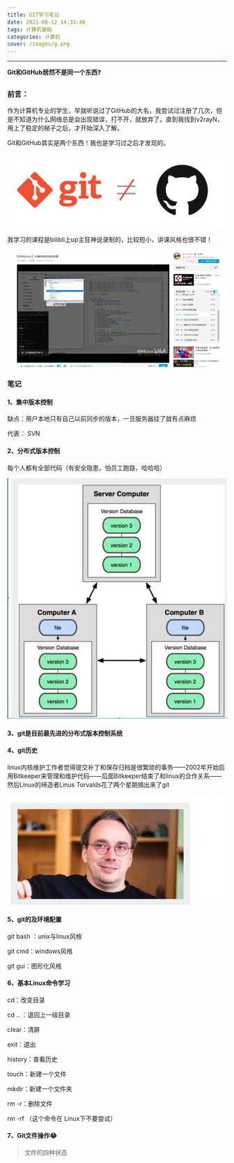 ```yaml
---
title: GIT学习笔记
date: 2021-08-12 14:33:48
tags: 计算机基础
categories: 计算机
cover: /images/g.png
---
```


---

**Git和GitHub居然不是同一个东西**:question:

<!--more-->

### 前言：	

作为计算机专业的学生，早就听说过了GitHub的大名，我尝试过注册了几次，但是不知道为什么网络总是会出现错误，打不开，就放弃了。直到我找到v2rayN，用上了稳定的梯子之后，才开始深入了解。

Git和GitHub其实是两个东西！我也是学习过之后才发现的。

![点击查看源网页](Git学习笔记/www.appcoda.com&app=2002&size=f9999,10000&q=a80&n=0&g=0n&fmt=jpeg)



我学习的课程是bilibli上up主狂神说录制的，比较短小，讲课风格也很不错！

![image-20210812170603042](Git学习笔记/image-20210812170603042.png)



### 笔记

#### 1、集中版本控制

 缺点：用户本地只有自己以前同步的版本，一旦服务器挂了就有点麻烦

代表： SVN 

#### 2、分布式版本控制

每个人都有全部代码（有安全隐患，怕员工跑路，哈哈哈）

![image-20210811222708503](Git学习笔记/image-20210811222708503.png)



####  3、git是目前最先进的分布式版本控制系统

#### 4、git历史

linux内核维护工作者觉得提交补丁和保存归档是很繁琐的事务——2002年开始启用Bitkeeper来管理和维护代码——后面Bitkeeper结束了和linux的合作关系——然后Linux的缔造者Linus Torvalds花了两个星期搞出来了git

![image-20210811232948894](Git学习笔记/image-20210811232948894.png)

#### 5、git的及环境配置

git bash ：unix与linux风格

git cmd：windows风格

git gui：图形化风格



#### 6、基本Linux命令学习

cd：改变目录

cd .. ：退回上一级目录

clear：清屏

exit：退出

history：查看历史

touch：新建一个文件

mkdir：新建一个文件夹

rm -r：删除文件

rm -rf （这个命令在 Linux下不要尝试）

#### 7、Git文件操作😂

> 文件的四种状态









